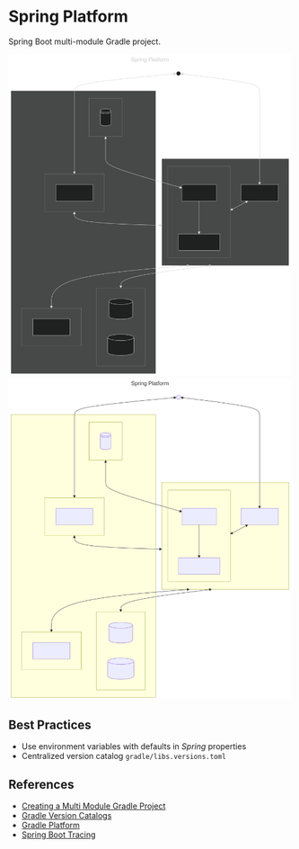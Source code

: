 # Spring Platform
Spring Boot multi-module Gradle project.

![System Architecture Dark](./docs/images/system-architecture-dark.svg#gh-dark-mode-only)
![System Architecture Light](./docs/images/system-architecture-light.svg#gh-light-mode-only)

## Best Practices
- Use environment variables with defaults in _Spring_ properties
- Centralized version catalog `gradle/libs.versions.toml`

## References
- [Creating a Multi Module Gradle Project](https://spring.io/guides/gs/multi-module)
- [Gradle Version Catalogs](https://docs.gradle.org/current/userguide/version_catalogs.html)
- [Gradle Platform](https://docs.gradle.org/current/userguide/platforms.html)
- [Spring Boot Tracing](https://docs.spring.io/spring-boot/reference/actuator/tracing.html#actuator.micrometer-tracing.tracer-implementations.otel-otlp)
